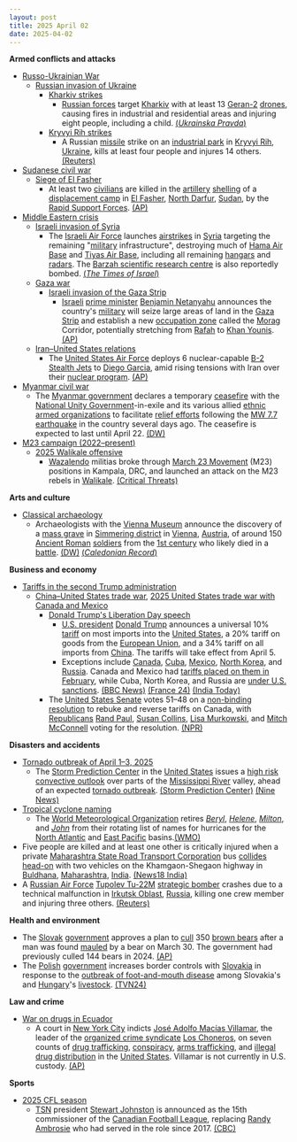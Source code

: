 ```yaml
---
layout: post
title: 2025 April 02
date: 2025-04-02
---
```



**Armed conflicts and attacks**

* [Russo-Ukrainian War](https://en.wikipedia.org/wiki/Russo-Ukrainian_War "Russo-Ukrainian War")
  + [Russian invasion of Ukraine](https://en.wikipedia.org/wiki/Russian_invasion_of_Ukraine "Russian invasion of Ukraine")
    - [Kharkiv strikes](https://en.wikipedia.org/wiki/Kharkiv_strikes_%282022%E2%80%93present%29 "Kharkiv strikes (2022–present)")
      * [Russian forces](https://en.wikipedia.org/wiki/Russian_Armed_Forces "Russian Armed Forces") target [Kharkiv](https://en.wikipedia.org/wiki/Kharkiv "Kharkiv") with at least 13 [Geran-2](https://en.wikipedia.org/wiki/HESA_Shahed_136 "HESA Shahed 136") [drones](https://en.wikipedia.org/wiki/Drone_warfare "Drone warfare"), causing fires in industrial and residential areas and injuring eight people, including a child. [(*Ukrainska Pravda*)](https://www.pravda.com.ua/eng/news/2025/04/2/7505613/)
    - [Kryvyi Rih strikes](https://en.wikipedia.org/wiki/Kryvyi_Rih_strikes_%282022%E2%80%93present%29 "Kryvyi Rih strikes (2022–present)")
      * A Russian [missile](https://en.wikipedia.org/wiki/Missile "Missile") strike on an [industrial park](https://en.wikipedia.org/wiki/Industrial_park "Industrial park") in [Kryvyi Rih](https://en.wikipedia.org/wiki/Kryvyi_Rih "Kryvyi Rih"), [Ukraine](https://en.wikipedia.org/wiki/Ukraine "Ukraine"), kills at least four people and injures 14 others. [(Reuters)](https://www.reuters.com/world/europe/zelenskiy-urges-pressure-moscow-russian-missile-kills-four-kryvyi-rih-2025-04-02/)
* [Sudanese civil war](https://en.wikipedia.org/wiki/Sudanese_civil_war_%282023%E2%80%93present%29 "Sudanese civil war (2023–present)")
  + [Siege of El Fasher](https://en.wikipedia.org/wiki/Siege_of_El_Fasher "Siege of El Fasher")
    - At least two [civilians](https://en.wikipedia.org/wiki/Civilian "Civilian") are killed in the [artillery](https://en.wikipedia.org/wiki/Artillery "Artillery") [shelling](https://en.wikipedia.org/wiki/Shell_%28projectile%29 "Shell (projectile)") of a [displacement camp](https://en.wikipedia.org/wiki/Internal_displacement "Internal displacement") in [El Fasher](https://en.wikipedia.org/wiki/El_Fasher "El Fasher"), [North Darfur](https://en.wikipedia.org/wiki/North_Darfur "North Darfur"), [Sudan](https://en.wikipedia.org/wiki/Sudan "Sudan"), by the [Rapid Support Forces](https://en.wikipedia.org/wiki/Rapid_Support_Forces "Rapid Support Forces"). [(AP)](https://apnews.com/article/sudan-displacement-famine-elfasher-military-rapid-support-forces-un-38b47acc8fd199f7d5873423bfb441d3)
* [Middle Eastern crisis](https://en.wikipedia.org/wiki/Middle_Eastern_crisis_%282023%E2%80%93present%29 "Middle Eastern crisis (2023–present)")
  + [Israeli invasion of Syria](https://en.wikipedia.org/wiki/Israeli_invasion_of_Syria_%282024%E2%80%93present%29 "Israeli invasion of Syria (2024–present)")
    - The [Israeli Air Force](https://en.wikipedia.org/wiki/Israeli_Air_Force "Israeli Air Force") launches [airstrikes](https://en.wikipedia.org/wiki/Airstrike "Airstrike") in [Syria](https://en.wikipedia.org/wiki/Syria "Syria") targeting the remaining "[military](https://en.wikipedia.org/wiki/Syrian_Armed_Forces "Syrian Armed Forces") infrastructure", destroying much of [Hama Air Base](https://en.wikipedia.org/wiki/Hama_Air_Base "Hama Air Base") and [Tiyas Air Base](https://en.wikipedia.org/wiki/Tiyas_Air_Base "Tiyas Air Base"), including all remaining [hangars](https://en.wikipedia.org/wiki/Hangar "Hangar") and [radars](https://en.wikipedia.org/wiki/Radar "Radar"). The [Barzah scientific research centre](https://en.wikipedia.org/wiki/Barzah_scientific_research_centre "Barzah scientific research centre") is also reportedly bombed. [(*The Times of Israel*)](https://www.timesofisrael.com/liveblog_entry/idf-confirms-syrian-airstrikes-saying-it-struck-remaining-military-capabilities-at-hama-military-airport-t-4-airbase/)
  + [Gaza war](https://en.wikipedia.org/wiki/Gaza_war "Gaza war")
    - [Israeli invasion of the Gaza Strip](https://en.wikipedia.org/wiki/Israeli_invasion_of_the_Gaza_Strip "Israeli invasion of the Gaza Strip")
      * [Israeli](https://en.wikipedia.org/wiki/Israel "Israel") [prime minister](https://en.wikipedia.org/wiki/Prime_Minister_of_Israel "Prime Minister of Israel") [Benjamin Netanyahu](https://en.wikipedia.org/wiki/Benjamin_Netanyahu "Benjamin Netanyahu") announces the country's [military](https://en.wikipedia.org/wiki/Israeli_Defence_Forces "Israeli Defence Forces") will seize large areas of land in the [Gaza Strip](https://en.wikipedia.org/wiki/Gaza_Strip "Gaza Strip") and establish a new [occupation zone](https://en.wikipedia.org/wiki/Military_occupation "Military occupation") called the [Morag](https://en.wikipedia.org/wiki/Morag_%28Israeli_settlement%29 "Morag (Israeli settlement)") Corridor, potentially stretching from [Rafah](https://en.wikipedia.org/wiki/Rafah "Rafah") to [Khan Younis](https://en.wikipedia.org/wiki/Khan_Younis "Khan Younis"). [(AP)](https://apnews.com/article/israel-palestinians-hamas-war-news-gaza-operation-04-02-2025-6b653fc8fa1e6f0c1a0c8d322bd48ccc)
  + [Iran–United States relations](https://en.wikipedia.org/wiki/Iran%E2%80%93United_States_relations "Iran–United States relations")
    - The [United States Air Force](https://en.wikipedia.org/wiki/United_States_Air_Force "United States Air Force") deploys 6 nuclear-capable [B-2 Stealth Jets](https://en.wikipedia.org/wiki/Northrop_B-2_Spirit "Northrop B-2 Spirit") to [Diego Garcia](https://en.wikipedia.org/wiki/Diego_Garcia "Diego Garcia"), amid rising tensions with Iran over their [nuclear program](https://en.wikipedia.org/wiki/Nuclear_program_of_Iran "Nuclear program of Iran"). [(AP)](https://apnews.com/article/b2-bombers-us-yemen-houthis-iran-israel-hamas-war-487247ed0d6c8743b21d18740b649d1c)
* [Myanmar civil war](https://en.wikipedia.org/wiki/Myanmar_civil_war_%282021%E2%80%93present%29 "Myanmar civil war (2021–present)")
  + The [Myanmar government](https://en.wikipedia.org/wiki/Provisional_Government_of_Myanmar "Provisional Government of Myanmar") declares a temporary [ceasefire](https://en.wikipedia.org/wiki/Ceasefire "Ceasefire") with the [National Unity Government](https://en.wikipedia.org/wiki/National_Unity_Government_of_Myanmar "National Unity Government of Myanmar")-in-exile and its various allied [ethnic armed organizations](https://en.wikipedia.org/wiki/List_of_ethnic_armed_organisations_in_Myanmar "List of ethnic armed organisations in Myanmar") to facilitate [relief efforts](https://en.wikipedia.org/wiki/Disaster_response "Disaster response") following the [MW 7.7 earthquake](https://en.wikipedia.org/wiki/2025_Myanmar_earthquake "2025 Myanmar earthquake") in the country several days ago. The ceasefire is expected to last until April 22. [(DW)](https://www.dw.com/en/myanmar-military-declares-truce-to-facilitate-quake-relief/a-72112808)
* [M23 campaign (2022–present)](https://en.wikipedia.org/wiki/M23_campaign_%282022%E2%80%93present%29 "M23 campaign (2022–present)")
  + [2025 Walikale offensive](https://en.wikipedia.org/wiki/2025_Walikale_offensive "2025 Walikale offensive")
    - [Wazalendo](https://en.wikipedia.org/wiki/Wazalendo "Wazalendo") militias broke through [March 23 Movement](https://en.wikipedia.org/wiki/March_23_Movement "March 23 Movement") (M23) positions in Kampala, DRC, and launched an attack on the M23 rebels in [Walikale](https://en.wikipedia.org/wiki/Walikale "Walikale"). [(Critical Threats)](https://www.criticalthreats.org/briefs/congo-war-security-review/congo-war-security-review-april-2-2025#_edn51510bdfe07cd2d09075a7fc5bffe9171)

**Arts and culture**

* [Classical archaeology](https://en.wikipedia.org/wiki/Classical_archaeology "Classical archaeology")
  + Archaeologists with the [Vienna Museum](https://en.wikipedia.org/wiki/Vienna_Museum "Vienna Museum") announce the discovery of a [mass grave](https://en.wikipedia.org/wiki/Mass_grave "Mass grave") in [Simmering district](https://en.wikipedia.org/wiki/Simmering_%28Vienna%29 "Simmering (Vienna)") in [Vienna](https://en.wikipedia.org/wiki/Vienna "Vienna"), [Austria](https://en.wikipedia.org/wiki/Austria "Austria"), of around 150 [Ancient Roman](https://en.wikipedia.org/wiki/Ancient_Roman "Ancient Roman") [soldiers](https://en.wikipedia.org/wiki/Military_of_Ancient_Rome "Military of Ancient Rome") from the [1st century](https://en.wikipedia.org/wiki/1st_century "1st century") who likely died in a [battle](https://en.wikipedia.org/wiki/Campaign_history_of_the_Roman_military "Campaign history of the Roman military"). [(DW)](https://www.dw.com/en/mass-roman-grave-discovered-outside-vienna/a-72121297) [(*Caledonian Record*)](https://www.caledonianrecord.com/news/national/vienna-archaeologists-reveal-mass-grave-of-fighters-in-roman-empire-era-battle/article_4fdaa3b2-1a57-58da-96e5-5ac653b20e5d.html)

**Business and economy**

* [Tariffs in the second Trump administration](https://en.wikipedia.org/wiki/Tariffs_in_the_second_Trump_administration "Tariffs in the second Trump administration")
  + [China–United States trade war](https://en.wikipedia.org/wiki/China%E2%80%93United_States_trade_war "China–United States trade war"), [2025 United States trade war with Canada and Mexico](https://en.wikipedia.org/wiki/2025_United_States_trade_war_with_Canada_and_Mexico "2025 United States trade war with Canada and Mexico")
    - [Donald Trump's Liberation Day speech](https://en.wikipedia.org/wiki/Donald_Trump%27s_Liberation_Day_speech "Donald Trump's Liberation Day speech")
      * [U.S. president](https://en.wikipedia.org/wiki/President_of_the_United_States "President of the United States") [Donald Trump](https://en.wikipedia.org/wiki/Donald_Trump "Donald Trump") announces a universal 10% [tariff](https://en.wikipedia.org/wiki/Tariff "Tariff") on most imports into the [United States](https://en.wikipedia.org/wiki/United_States "United States"), a 20% tariff on goods from the [European Union](https://en.wikipedia.org/wiki/European_Union "European Union"), and a 34% tariff on all imports from [China](https://en.wikipedia.org/wiki/China "China"). The tariffs will take effect from April 5.
      * Exceptions include [Canada](https://en.wikipedia.org/wiki/Canada "Canada"), [Cuba](https://en.wikipedia.org/wiki/Cuba "Cuba"), [Mexico](https://en.wikipedia.org/wiki/Mexico "Mexico"), [North Korea](https://en.wikipedia.org/wiki/North_Korea "North Korea"), and [Russia](https://en.wikipedia.org/wiki/Russia "Russia"). Canada and Mexico had [tariffs placed on them in February](https://en.wikipedia.org/wiki/2025_United_States_trade_war_with_Canada_and_Mexico "2025 United States trade war with Canada and Mexico"), while Cuba, North Korea, and Russia are [under U.S. sanctions](https://en.wikipedia.org/wiki/United_States_government_sanctions "United States government sanctions"). [(BBC News)](https://www.bbc.co.uk/news/live/c1dr7vy39eet) [(France 24)](https://www.france24.com/en/americas/20250402-live-us-stocks-fall-ahead-of-trump-s-liberation-day-tariff-announcement) [(India Today)](https://www.indiatoday.in/business/story/russia-canada-north-korea-and-mexico-among-countries-missing-from-donald-trump-reciprocal-tariff-list-2703234-2025-04-03)
    - The [United States Senate](https://en.wikipedia.org/wiki/United_States_Senate "United States Senate") votes 51–48 on a [non-binding resolution](https://en.wikipedia.org/wiki/Non-binding_resolution "Non-binding resolution") to rebuke and reverse tariffs on Canada, with [Republicans](https://en.wikipedia.org/wiki/Republican_Party_%28United_States%29 "Republican Party (United States)") [Rand Paul](https://en.wikipedia.org/wiki/Rand_Paul "Rand Paul"), [Susan Collins](https://en.wikipedia.org/wiki/Susan_Collins "Susan Collins"), [Lisa Murkowski](https://en.wikipedia.org/wiki/Lisa_Murkowski "Lisa Murkowski"), and [Mitch McConnell](https://en.wikipedia.org/wiki/Mitch_McConnell "Mitch McConnell") voting for the resolution. [(NPR)](https://www.npr.org/2025/04/02/nx-s1-5347699/senate-trump-tariffs-canada)

**Disasters and accidents**

* [Tornado outbreak of April 1–3, 2025](https://en.wikipedia.org/wiki/Tornado_outbreak_of_April_1%E2%80%933%2C_2025 "Tornado outbreak of April 1–3, 2025")
  + The [Storm Prediction Center](https://en.wikipedia.org/wiki/Storm_Prediction_Center "Storm Prediction Center") in the [United States](https://en.wikipedia.org/wiki/United_States "United States") issues a [high risk convective outlook](https://en.wikipedia.org/wiki/List_of_Storm_Prediction_Center_high_risk_days "List of Storm Prediction Center high risk days") over parts of the [Mississippi River](https://en.wikipedia.org/wiki/Mississippi_River "Mississippi River") valley, ahead of an expected [tornado outbreak](https://en.wikipedia.org/wiki/Tornado_outbreak "Tornado outbreak"). [(Storm Prediction Center)](https://www.spc.noaa.gov/products/outlook/archive/2025/day1otlk_20250402_1200.html) [(Nine News)](https://www.9news.com/article/news/nation-world/severe-weather-expected-rare-high-risk-designation-most-severe-category/507-7a3a3d5b-64ec-4f39-95a3-e81990820a93)
* [Tropical cyclone naming](https://en.wikipedia.org/wiki/Tropical_cyclone_naming "Tropical cyclone naming")
  + The [World Meteorological Organization](https://en.wikipedia.org/wiki/World_Meteorological_Organization "World Meteorological Organization") retires *[Beryl](https://en.wikipedia.org/wiki/Hurricane_Beryl "Hurricane Beryl")*, *[Helene](https://en.wikipedia.org/wiki/Hurricane_Helene "Hurricane Helene")*, *[Milton](https://en.wikipedia.org/wiki/Hurricane_Milton "Hurricane Milton")*, and *[John](https://en.wikipedia.org/wiki/Hurricane_John_%282024%29 "Hurricane John (2024)")* from their rotating list of names for hurricanes for the [North Atlantic](https://en.wikipedia.org/wiki/Atlantic_hurricane "Atlantic hurricane") and [East Pacific](https://en.wikipedia.org/wiki/Pacific_hurricane "Pacific hurricane") basins.[(WMO)](https://wmo.int/news/media-centre/wmo-hurricane-committee-retires-names-of-beryl-helene-milton-and-john)
* Five people are killed and at least one other is critically injured when a private [Maharashtra State Road Transport Corporation](https://en.wikipedia.org/wiki/Maharashtra_State_Road_Transport_Corporation "Maharashtra State Road Transport Corporation") bus [collides head-on](https://en.wikipedia.org/wiki/Head-on_collision "Head-on collision") with two vehicles on the Khamgaon-Shegaon highway in [Buldhana](https://en.wikipedia.org/wiki/Buldhana "Buldhana"), [Maharashtra](https://en.wikipedia.org/wiki/Maharashtra "Maharashtra"), [India](https://en.wikipedia.org/wiki/India "India"). [(News18 India)](https://www.news18.com/india/five-killed-after-bus-crashes-into-suv-in-maharashtras-buldhana-ws-b-9283566.html)
* A [Russian Air Force](https://en.wikipedia.org/wiki/Russian_Air_Force "Russian Air Force") [Tupolev Tu-22M](https://en.wikipedia.org/wiki/Tupolev_Tu-22M "Tupolev Tu-22M") [strategic bomber](https://en.wikipedia.org/wiki/Strategic_bomber "Strategic bomber") crashes due to a technical malfunction in [Irkutsk Oblast](https://en.wikipedia.org/wiki/Irkutsk_Oblast "Irkutsk Oblast"), [Russia](https://en.wikipedia.org/wiki/Russia "Russia"), killing one crew member and injuring three others. [(Reuters)](https://www.reuters.com/world/europe/russian-strategic-bomber-crashes-siberia-one-person-dead-agencies-report-2025-04-02/)

**Health and environment**

* The [Slovak](https://en.wikipedia.org/wiki/Slovakia "Slovakia") [government](https://en.wikipedia.org/wiki/Government_of_Slovakia "Government of Slovakia") approves a plan to [cull](https://en.wikipedia.org/wiki/Culling "Culling") 350 [brown bears](https://en.wikipedia.org/wiki/Eurasian_brown_bear "Eurasian brown bear") after a man was found [mauled](https://en.wikipedia.org/wiki/Animal_attack "Animal attack") by a bear on March 30. The government had previously culled 144 bears in 2024. [(AP)](https://apnews.com/article/slovakia-bears-cull-attack-safety-37475360ffcb9eda5f8429971f876e9b)
* The [Polish](https://en.wikipedia.org/wiki/Poland "Poland") [government](https://en.wikipedia.org/wiki/Government_of_Poland "Government of Poland") increases border controls with [Slovakia](https://en.wikipedia.org/wiki/Slovakia "Slovakia") in response to the [outbreak of foot-and-mouth disease](https://en.wikipedia.org/wiki/Foot-and-mouth_disease#Hungary_and_Slovakia_(2025) "Foot-and-mouth disease") among Slovakia's and [Hungary](https://en.wikipedia.org/wiki/Hungary "Hungary")'s [livestock](https://en.wikipedia.org/wiki/Livestock "Livestock"). [(TVN24)](https://tvn24.pl/biznes/z-kraju/rygorystyczne-kontrole-na-granicach-st8392019)

**Law and crime**

* [War on drugs in Ecuador](https://en.wikipedia.org/wiki/War_on_drugs_in_Ecuador "War on drugs in Ecuador")
  + A court in [New York City](https://en.wikipedia.org/wiki/New_York_City "New York City") indicts [José Adolfo Macías Villamar](https://en.wikipedia.org/wiki/Jos%C3%A9_Adolfo_Mac%C3%ADas_Villamar "José Adolfo Macías Villamar"), the leader of the [organized crime syndicate](https://en.wikipedia.org/wiki/Organized_crime_syndicate "Organized crime syndicate") [Los Choneros](https://en.wikipedia.org/wiki/Los_Choneros "Los Choneros"), on seven counts of [drug trafficking](https://en.wikipedia.org/wiki/Drug_trafficking "Drug trafficking"), [conspiracy](https://en.wikipedia.org/wiki/Conspiracy "Conspiracy"), [arms trafficking](https://en.wikipedia.org/wiki/Arms_trafficking "Arms trafficking"), and [illegal drug distribution](https://en.wikipedia.org/wiki/Illegal_drug_trade "Illegal drug trade") in the [United States](https://en.wikipedia.org/wiki/United_States "United States"). Villamar is not currently in U.S. custody. [(AP)](https://apnews.com/article/ecuador-villamar-los-choneros-cocaine-distribution-2d77f25322ebcf5bfd23d485a5900790)

**Sports**

* [2025 CFL season](https://en.wikipedia.org/wiki/2025_CFL_season "2025 CFL season")
  + [TSN](https://en.wikipedia.org/wiki/The_Sports_Network "The Sports Network") president [Stewart Johnston](https://en.wikipedia.org/wiki/Stewart_Johnston "Stewart Johnston") is announced as the 15th commissioner of the [Canadian Football League](https://en.wikipedia.org/wiki/Canadian_Football_League "Canadian Football League"), replacing [Randy Ambrosie](https://en.wikipedia.org/wiki/Randy_Ambrosie "Randy Ambrosie") who had served in the role since 2017. [(CBC)](https://www.cbc.ca/sports/football/cfl/cfl-commissioner-stewart-johnston-april2-1.7499798)
